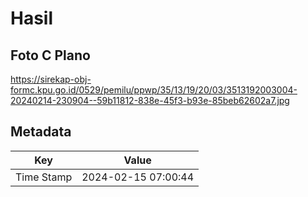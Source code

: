 # Hasil

## Foto C Plano

https://sirekap-obj-formc.kpu.go.id/0529/pemilu/ppwp/35/13/19/20/03/3513192003004-20240214-230904--59b11812-838e-45f3-b93e-85beb62602a7.jpg


## Metadata

| Key        | Value               |
| ---------- | ------------------- |
| Time Stamp | 2024-02-15 07:00:44 |



